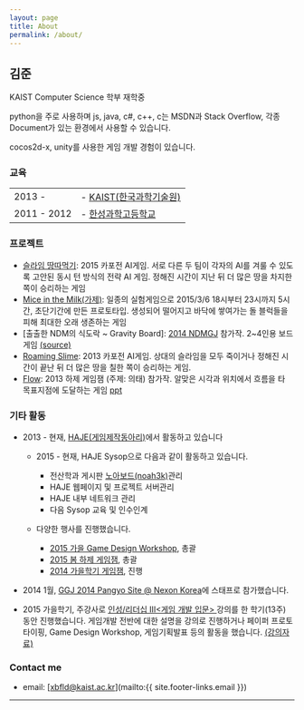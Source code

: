 ```yaml
---
layout: page
title: About
permalink: /about/
---
```


## 김준
KAIST Computer Science 학부 재학중

python을 주로 사용하며 js, java, c#, c++, c는 MSDN과 Stack Overflow, 각종 Document가 있는 환경에서 사용할 수 있습니다.

cocos2d-x, unity를 사용한 게임 개발 경험이 있습니다.


### 교육

| | |
|:----------|----------|
| 2013 -  |- [KAIST(한국과학기술원)](http://www.kaist.ac.kr/)|
| 2011 - 2012 |- [한성과학고등학교](http://www.hansung-sh.hs.kr/)|

### 프로젝트

- [슬라임 땅따먹기](http://15ai.haje.org): 2015 카포전 AI게임. 서로 다른 두 팀이 각자의 AI를 겨룰 수 있도록 고안된 동시 턴 방식의 전략 AI 게임. 정해진 시간이 지난 뒤 더 많은 땅을 차지한 쪽이 승리하는 게임
- [Mice in the Milk(가제)](http://noah.kaist.ac.kr/ant/cehigi/+read/552314): 일종의 실험게임으로 2015/3/6 18시부터 23시까지 5시간, 초단기간에 만든 프로토타입. 생성되어 떨어지고 바닥에 쌓여가는 돌 블럭들을 피해 최대한 오래 생존하는 게임
- [출출한 NDM의 식도락 ~ Gravity Board]: [2014 NDMGJ] 참가작. 2~4인용 보드게임 [(source)](https://github.com/LemonTeaDev/gravityboard)
- [Roaming Slime](http://noah.kaist.ac.kr/Circle/HAJE/project/Old/13ai): 2013 카포전 AI게임. 상대의 슬라임을 모두 죽이거나 정해진 시간이 끝난 뒤 더 많은 땅을 칠한 쪽이 승리하는 게임.
- [Flow](http://haje.org/projects/flow/index): 2013 하제 게임잼 (주제: 의태) 참가작. 알맞은 시각과 위치에서 흐름을 타 목표지점에 도달하는 게임 [ppt](https://drive.google.com/file/d/0Byv_W6yE_-wYeFFrY0VHcUVrMDQ/view)

### 기타 활동

- 2013 \- 현재, [HAJE(게임제작동아리)][HAJE]에서 활동하고 있습니다
    - 2015 \- 현재, HAJE Sysop으로 다음과 같이 활동하고 있습니다.
        - 전산학과 게시판 [노아보드(noah3k)][noah]관리
        - HAJE 웹페이지 및 프로젝트 서버관리
        - HAJE 내부 네트워크 관리
        - 다음 Sysop 교육 및 인수인계
  
    - 다양한 행사를 진행했습니다.
        - [2015 가을 Game Design Workshop](http://noah.kaist.ac.kr/Circle/HAJE/seminar/15GDW), 총괄
        - [2015 봄 하제 게임잼](http://noah.kaist.ac.kr/Circle/HAJE/project/15spring_gamejam), 총괄
        - [2014 가을학기 게임잼](http://noah.kaist.ac.kr/Circle/HAJE/seminar/Old/14newbie/14FallGameJam), 진행

- 2014 1월, [GGJ 2014 Pangyo Site @ Nexon Korea]에 스태프로 참가했습니다.

- 2015 가을학기, 주강사로 [ 인성/리더십 III<게임 개발 입문> ][<게임 개발 입문>]강의를 한 학기(13주) 동안 진행했습니다. 게임개발 전반에 대한 설명을 강의로 진행하거나 페이퍼 프로토타이핑, Game Design Workshop, 게임기획발표 등의 활동을 했습니다.  [(강의자료)](http://noah.kaist.ac.kr/Circle/HAJE/seminar/15IGD)


### Contact me

* email: [xbfld@kaist.ac.kr](mailto:{{ site.footer-links.email }})

***
[HAJE]: http://haje.org/
[noah]: http://noah.kaist.ac.kr/
[GGJ 2014 Pangyo Site @ Nexon Korea]: http://globalgamejam.org/2014/jam-sites/ggj-2014-pangyo-site-nexon-korea
[<게임 개발 입문>]: https://cais.kaist.ac.kr/syllabusInfo?year=2015&term=3&subject_no=10.174&lecture_class=X&dept_id=4424
[2014 NDMGJ]: https://sites.google.com/site/ndmgj2014/

